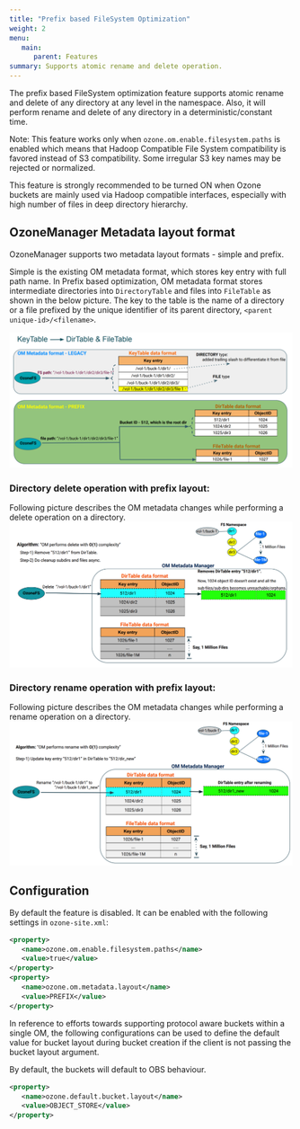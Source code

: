 ```yaml
---
title: "Prefix based FileSystem Optimization"
weight: 2
menu:
   main:
      parent: Features
summary: Supports atomic rename and delete operation.
---
```

<!---
  Licensed to the Apache Software Foundation (ASF) under one or more
  contributor license agreements.  See the NOTICE file distributed with
  this work for additional information regarding copyright ownership.
  The ASF licenses this file to You under the Apache License, Version 2.0
  (the "License"); you may not use this file except in compliance with
  the License.  You may obtain a copy of the License at

      http://www.apache.org/licenses/LICENSE-2.0

  Unless required by applicable law or agreed to in writing, software
  distributed under the License is distributed on an "AS IS" BASIS,
  WITHOUT WARRANTIES OR CONDITIONS OF ANY KIND, either express or implied.
  See the License for the specific language governing permissions and
  limitations under the License.
-->

The prefix based FileSystem optimization feature supports atomic rename and
 delete of any directory at any level in the namespace. Also, it will perform
  rename and delete of any directory in a deterministic/constant time.

Note: This feature works only when `ozone.om.enable.filesystem.paths` is
 enabled which means that Hadoop Compatible File System compatibility is
  favored instead of S3 compatibility. Some irregular S3 key names may be
   rejected or normalized.

This feature is strongly recommended to be turned ON when Ozone buckets are
 mainly used via Hadoop compatible interfaces, especially with high number of
  files in deep directory hierarchy.

## OzoneManager Metadata layout format
OzoneManager supports two metadata layout formats - simple and prefix.

Simple is the existing OM metadata format, which stores key entry with full path
 name. In Prefix based optimization, OM metadata format stores intermediate
  directories into `DirectoryTable` and files into `FileTable` as shown in the
   below picture. The key to the table is the name of a directory or a file
    prefixed by the unique identifier of its parent directory, `<parent
     unique-id>/<filename>`. 
     
![FSO Format](PrefixFSO-Format.png)


### Directory delete operation with prefix layout: ###
Following picture describes the OM metadata changes while performing a delete
 operation on a directory.
![FSO Delete](PrefixFSO-Delete.png)

### Directory rename operation with prefix layout: ###
Following picture describes the OM metadata changes while performing a rename
 operation on a directory.
![FSO Rename](PrefixFSO-Rename.png)

## Configuration
By default the feature is disabled. It can be enabled with the following
 settings in `ozone-site.xml`:

```XML
<property>
   <name>ozone.om.enable.filesystem.paths</name>
   <value>true</value>
</property>
<property>
   <name>ozone.om.metadata.layout</name>
   <value>PREFIX</value>
</property>
```

In reference to efforts towards supporting protocol aware buckets within a
single OM, the following configurations can be used to define the default value
for bucket layout during bucket creation if the client is not
passing the bucket layout argument.

By default, the buckets will default to OBS behaviour.
```XML
<property>
   <name>ozone.default.bucket.layout</name>
   <value>OBJECT_STORE</value>
</property>
```
